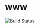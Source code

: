 # www

[![Build Status](https://travis-ci.org/pittco/www.svg?branch=master)](https://travis-ci.org/pittco/www)
